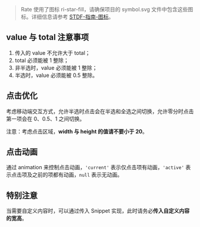 > Rate 使用了图标 ri-star-fill，请确保项目的 symbol.svg 文件中包含这些图标。详细信息请参考 [STDF-指南-图标](https://stdf.design/#/guide/icon)。

## value 与 total 注意事项

1. 传入的 value 不允许大于 total；
2. total 必须能被 1 整除；
3. 非半选时，value 必须能被 1 整除；
4. 半选时，value 必须能被 0.5 整除。

## 点击优化

考虑移动端交互方式，允许半选时点击会在半选和全选之间切换，允许零分时点击第一项会在 0、0.5、1 之间切换。

注意：考虑点击区域，**width 与 height 的值请不要小于 20**。

## 点击动画

通过 animation 来控制点击动画，`'current'` 表示仅点击项有动画，`'active'` 表示点击项及之前的项都有动画，`null` 表示无动画。

## 特别注意

当需要自定义内容时，可以通过传入 Snippet 实现，此时请务必**传入自定义内容的宽高**。
